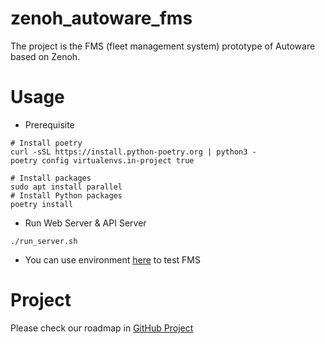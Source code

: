# zenoh_autoware_fms

The project is the FMS (fleet management system) prototype of Autoware based on Zenoh.

# Usage

* Prerequisite

```shell
# Install poetry
curl -sSL https://install.python-poetry.org | python3 -
poetry config virtualenvs.in-project true

# Install packages
sudo apt install parallel
# Install Python packages
poetry install
```

* Run Web Server & API Server

```shell
./run_server.sh
```

* You can use environment [here](https://github.com/evshary/zenoh_demo_docker_env/tree/main/autoware_multiple_fms) to test FMS

# Project

Please check our roadmap in [GitHub Project](https://github.com/users/evshary/projects/2)
